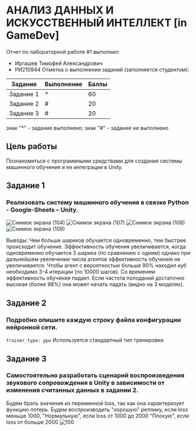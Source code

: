# АНАЛИЗ ДАННЫХ И ИСКУССТВЕННЫЙ ИНТЕЛЛЕКТ [in GameDev]
Отчет по лабораторной работе #1 выполнил:
- Иргашев Тимофей Александрович
- РИ210944
Отметка о выполнении заданий (заполняется студентом):

| Задание | Выполнение | Баллы |
| ------ | ------ | ------ |
| Задание 1 | * | 60 |
| Задание 2 | # | 20 |
| Задание 3 | # | 20 |

знак "*" - задание выполнено; знак "#" - задание не выполнено

## Цель работы
Познакомиться с программными средствами для создания системы машинного обучения и ее интеграции в Unity.

## Задание 1
### Реализовать систему машинного обучения в связке Python - Google-Sheets – Unity.

![Снимок экрана (104)](https://user-images.githubusercontent.com/103359810/198316152-b4710378-7862-46e6-8304-7ad8459bfdcc.png)
![Снимок экрана (107)](https://user-images.githubusercontent.com/103359810/198316304-2e543bb5-2cfa-43c7-aba9-f2cb4627b55f.png)
![Снимок экрана (108)](https://user-images.githubusercontent.com/103359810/198316414-900519ad-a10d-4a2f-bd27-64187a6ccadb.png)
![Снимок экрана (109)](https://user-images.githubusercontent.com/103359810/198316534-88e1fb4a-618b-43fc-8691-5ee665f2719f.png)

Выводы: Чем больше шариков обучается одновременно, тем быстрее происходит обучение. Эффективность обучения увеличивается, когда одновременно обучается 3 шарика (по сравнению с одним) однако при дальнейшем увелечении числа агентов эффективность обучения не увеличивается. Чтобы агент с вероятностью больше 90% находил куб необходимо 3-4 итерации (по 10000 шагов). Со временем эффективность обучения падает. Если частота поподаний достаточно высокая (более 98%) она может начать падать (видно на 3 моделях). 

## Задание 2
### Подробно опишите каждую строку файла конфигурации нейронной сети.

``` trainer_type: ppo ``` Используется стандартный тип тренировки

## Задание 3
### Самостоятельно разработать сценарий воспроизведения звукового сопровождения в Unity в зависимости от изменения считанных данных в задании 2. 
Будем брать значения из переменной loss, так как она характеризует функцию потерь.
Будем воспроизводить "хорошую" реплику, если loss меньше 1000,
"Нормальную", если loss от 1000 до 2000
"Плохую", если loss от больше 2000
![100](https://user-images.githubusercontent.com/103359810/195175871-96a14b82-19ae-4cfe-b1c0-51b5925e6695.PNG)


